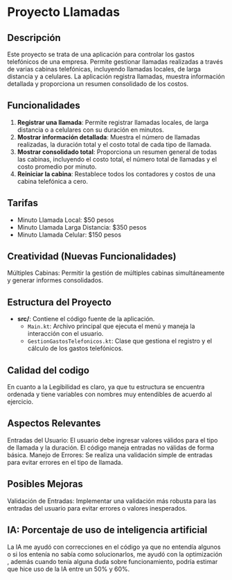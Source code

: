 # Proyecto Llamadas

## Descripción

Este proyecto se trata de una aplicación para controlar los gastos telefónicos de una empresa. Permite gestionar llamadas realizadas a través de varias cabinas telefónicas, incluyendo llamadas locales, de larga distancia y a celulares. La aplicación registra llamadas, muestra información detallada y proporciona un resumen consolidado de los costos.

## Funcionalidades

1. **Registrar una llamada**: Permite registrar llamadas locales, de larga distancia o a celulares con su duración en minutos.
2. **Mostrar información detallada**: Muestra el número de llamadas realizadas, la duración total y el costo total de cada tipo de llamada.
3. **Mostrar consolidado total**: Proporciona un resumen general de todas las cabinas, incluyendo el costo total, el número total de llamadas y el costo promedio por minuto.
4. **Reiniciar la cabina**: Restablece todos los contadores y costos de una cabina telefónica a cero.
   

## Tarifas

- Minuto Llamada Local: $50 pesos
- Minuto Llamada Larga Distancia: $350 pesos
- Minuto Llamada Celular: $150 pesos
  
## Creatividad (Nuevas Funcionalidades)
 Múltiples Cabinas: Permitir la gestión de múltiples cabinas simultáneamente y generar informes consolidados.
 
## Estructura del Proyecto

- **src/**: Contiene el código fuente de la aplicación.
    - `Main.kt`: Archivo principal que ejecuta el menú y maneja la interacción con el usuario.
    - `GestionGastosTelefonicos.kt`: Clase que gestiona el registro y el cálculo de los gastos telefónicos.
      
      
## Calidad del codigo
 En cuanto a la Legibilidad es claro, ya que tu estructura se encuentra ordenada y tiene variables con nombres muy entendibles de acuerdo al ejercicio.

## Aspectos Relevantes
Entradas del Usuario: El usuario debe ingresar valores válidos para el tipo de llamada y la duración. El código maneja entradas no válidas de forma básica.
Manejo de Errores: Se realiza una validación simple de entradas para evitar errores en el tipo de llamada. 

## Posibles Mejoras
Validación de Entradas: Implementar una validación más robusta para las entradas del usuario para evitar errores o valores inesperados.

## IA: Porcentaje de uso de inteligencia artificial

La IA me ayudó con correcciones en el código ya que no entendía algunos o si los entenía no sabía como solucionarlos, me ayudó con la optimización , además cuando tenía alguna duda sobre funcionamiento, podría estimar que hice uso de la IA entre un 50% y 60%.



